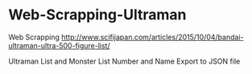 # Web-Scrapping-Ultraman

Web Scrapping
http://www.scifijapan.com/articles/2015/10/04/bandai-ultraman-ultra-500-figure-list/

Ultraman List and Monster List
Number and Name
Export to JSON file
